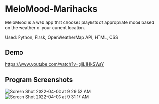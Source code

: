 # MeloMood-Marihacks
MeloMood is a web app that chooses playlists of appropriate mood based on the weather of your current location.

Used: Python, Flask, OpenWeatherMap API, HTML, CSS

## Demo
https://www.youtube.com/watch?v=gliL1HkSWsY

## Program Screenshots
![Screen Shot 2022-04-03 at 9 29 52 AM](https://user-images.githubusercontent.com/96888460/189025711-d286b56a-1422-42ab-938e-2a58ddc13f73.png)
![Screen Shot 2022-04-03 at 9 31 17 AM](https://user-images.githubusercontent.com/96888460/189025726-ea93775b-ced3-421f-9c9e-0722e737eb6f.png)
